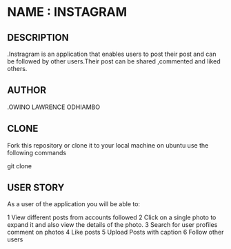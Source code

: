 # NAME : INSTAGRAM

## DESCRIPTION 
.Instragram is an application that enables users to post their post and can be followed by other users.Their post can be shared ,commented and liked others.


## AUTHOR
.OWINO LAWRENCE ODHIAMBO

## CLONE
Fork this repository or clone it to your local machine on ubuntu use the following commands

git clone 

## USER STORY
As a user of the application you will be able to:

1 View different posts from accounts followed
2 Click on a single photo to expand it and also view the details of the photo.
3 Search for user profiles
comment on photos
4 Like posts
5 Upload Posts with caption
6 Follow other users
